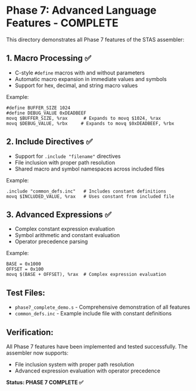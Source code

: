 # Phase 7: Advanced Language Features - COMPLETE

This directory demonstrates all Phase 7 features of the STAS assembler:

## 1. Macro Processing ✅
- C-style `#define` macros with and without parameters
- Automatic macro expansion in immediate values and symbols
- Support for hex, decimal, and string macro values

Example:
```assembly
#define BUFFER_SIZE 1024
#define DEBUG_VALUE 0xDEADBEEF
movq $BUFFER_SIZE, %rax      # Expands to movq $1024, %rax
movq $DEBUG_VALUE, %rbx     # Expands to movq $0xDEADBEEF, %rbx
```

## 2. Include Directives ✅
- Support for `.include "filename"` directives
- File inclusion with proper path resolution
- Shared macro and symbol namespaces across included files

Example:
```assembly
.include "common_defs.inc"   # Includes constant definitions
movq $INCLUDED_VALUE, %rax   # Uses constant from included file
```

## 3. Advanced Expressions ✅
- Complex constant expression evaluation
- Symbol arithmetic and constant evaluation
- Operator precedence parsing

Example:
```assembly
BASE = 0x1000
OFFSET = 0x100
movq $(BASE + OFFSET), %rax  # Complex expression evaluation
```

## Test Files:
- `phase7_complete_demo.s` - Comprehensive demonstration of all features
- `common_defs.inc` - Example include file with constant definitions

## Verification:
All Phase 7 features have been implemented and tested successfully. The assembler now supports:
- File inclusion system with proper path resolution  
- Advanced expression evaluation with operator precedence

**Status: PHASE 7 COMPLETE ✅**
